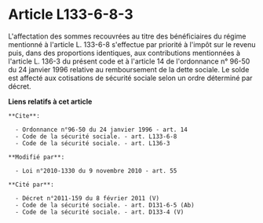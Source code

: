 # Article L133-6-8-3

L'affectation des sommes recouvrées au titre des bénéficiaires du régime mentionné à l'article L. 133-6-8 s'effectue par
priorité à l'impôt sur le revenu puis, dans des proportions identiques, aux contributions mentionnées à l'article L. 136-3 du
présent code et à l'article 14 de l'ordonnance n° 96-50 du 24 janvier 1996 relative au remboursement de la dette sociale. Le
solde est affecté aux cotisations de sécurité sociale selon un ordre déterminé par décret.

**Liens relatifs à cet article**

	**Cite**:

	  - Ordonnance n°96-50 du 24 janvier 1996 - art. 14
	  - Code de la sécurité sociale. - art. L133-6-8
	  - Code de la sécurité sociale. - art. L136-3

	**Modifié par**:

	  - Loi n°2010-1330 du 9 novembre 2010 - art. 55

	**Cité par**:

	  - Décret n°2011-159 du 8 février 2011 (V)
	  - Code de la sécurité sociale. - art. D131-6-5 (Ab)
	  - Code de la sécurité sociale. - art. D133-4 (V)
